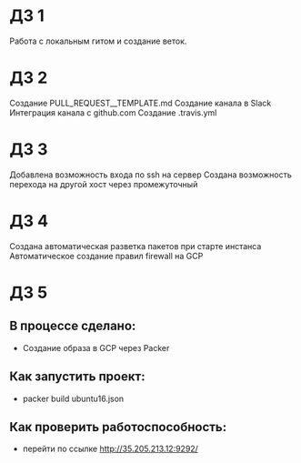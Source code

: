 # ДЗ 1
Работа с локальным гитом и создание веток.

# ДЗ 2
Создание PULL_REQUEST__TEMPLATE.md
Создание канала в Slack
Интеграция канала с github.com
Создание .travis.yml

# ДЗ 3
Добавлена возможность входа по ssh на сервер
Создана возможность перехода на другой хост через промежуточный

# ДЗ 4
Создана автоматическая разветка пакетов при старте инстанса
Автоматическое создание правил firewall на GCP

# ДЗ 5

## В процессе сделано:
 - Создание образа в GCP через Packer

## Как запустить проект:
 - packer build ubuntu16.json

## Как проверить работоспособность:
 - перейти по ссылке http://35.205.213.12:9292/

